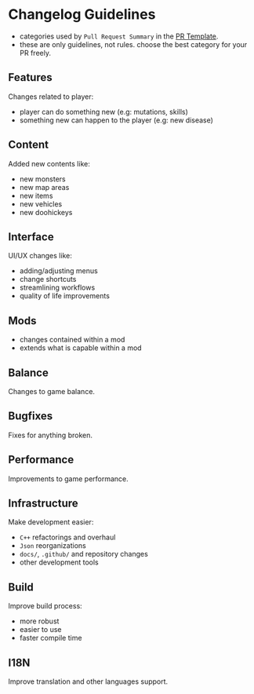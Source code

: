 # Changelog Guidelines

-   categories used by `Pull Request Summary` in the [PR Template](../.github/pull_request_template.md).
-   these are only guidelines, not rules. choose the best category for your PR freely.

## Features

Changes related to player:

-   player can do something new (e.g: mutations, skills)
-   something new can happen to the player (e.g: new disease)

## Content

Added new contents like:

-   new monsters
-   new map areas
-   new items
-   new vehicles
-   new doohickeys

## Interface

UI/UX changes like:

-   adding/adjusting menus
-   change shortcuts
-   streamlining workflows
-   quality of life improvements

## Mods

-   changes contained within a mod
-   extends what is capable within a mod

## Balance

Changes to game balance.

## Bugfixes

Fixes for anything broken.

## Performance

Improvements to game performance.

## Infrastructure

Make development easier:

-   `C++` refactorings and overhaul
-   `Json` reorganizations
-   `docs/`, `.github/` and repository changes
-   other development tools

## Build

Improve build process:

-   more robust
-   easier to use
-   faster compile time

## I18N

Improve translation and other languages support.
